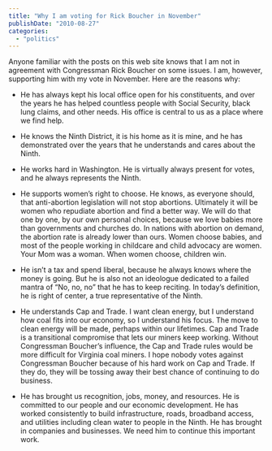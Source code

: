 ```yaml
---
title: "Why I am voting for Rick Boucher in November"
publishDate: "2010-08-27"
categories: 
  - "politics"
---
```


Anyone familiar with the posts on this web site knows that I am not in agreement with Congressman Rick Boucher on some issues. I am, however, supporting him with my vote in November. Here are the reasons why:

- He has always kept his local office open for his constituents, and over the years he has helped countless people with Social Security, black lung claims, and other needs. His office is central to us as a place where we find help.

- He knows the Ninth District, it is his home as it is mine, and he has demonstrated over the years that he understands and cares about the Ninth.

- He works hard in Washington. He is virtually always present for votes, and he always represents the Ninth.

- He supports women’s right to choose. He knows, as everyone should, that anti-abortion legislation will not stop abortions. Ultimately it will be women who repudiate abortion and find a better way. We will do that one by one, by our own personal choices, because we love babies more than governments and churches do. In nations with abortion on demand, the abortion rate is already lower than ours. Women choose babies, and most of the people working in childcare and child advocacy are women. Your Mom was a woman. When women choose, children win.

- He isn’t a tax and spend liberal, because he always knows where the money is going. But he is also not an ideologue dedicated to a failed mantra of “No, no, no” that he has to keep reciting. In today’s definition, he is right of center, a true representative of the Ninth.

- He understands Cap and Trade. I want clean energy, but I understand how coal fits into our economy, so I understand his focus. The move to clean energy will be made, perhaps within our lifetimes. Cap and Trade is a transitional compromise that lets our miners keep working. Without Congressman Boucher’s influence, the Cap and Trade rules would be more difficult for Virginia coal miners. I hope nobody votes against Congressman Boucher because of his hard work on Cap and Trade. If they do, they will be tossing away their best chance of continuing to do business.

- He has brought us recognition, jobs, money, and resources. He is committed to our people and our economic development. He has worked consistently to build infrastructure, roads, broadband access, and utilities including clean water to people in the Ninth. He has brought in companies and businesses. We need him to continue this important work.
